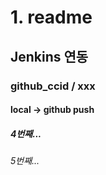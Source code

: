 # 1. readme
## Jenkins 연동
### github_ccid / xxx
#### local -> github push
##### 4번째...
###### 5번째...
